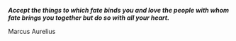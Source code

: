 _**Accept the things to which fate binds you and love the people with whom fate brings you together but do so with all your heart.**_

Marcus Aurelius